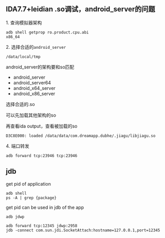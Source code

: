 ## IDA7.7+leidian .so调试，android_server的问题

1\. 查询模拟器架构

`adb shell getprop ro.product.cpu.abi`  
`x86_64`

2\. 选择合适的`android_server`

`/data/local/tmp`

android_server的架构要和so匹配

- android_server
- android_server64
- android_x64_server
- android_x86_server

选择合适的\.so

可以先加载其他架构的so

再查看ida output，查看被加载的so

`D3C8E000: loaded /data/data/com.dreamapp.dubhe/.jiagu/libjiagu.so`

4\. 端口转发

`adb forward tcp:23946 tcp:23946`

## jdb

get pid of application

```
adb shell 
ps -A | grep {package}
```

get pid can be used in jdb of the app


```shell
adb jdwp

adb forward tcp:12345 jdwp:2958
jdb -connect com.sun.jdi.SocketAttach:hostname=127.0.0.1,port=12345
```